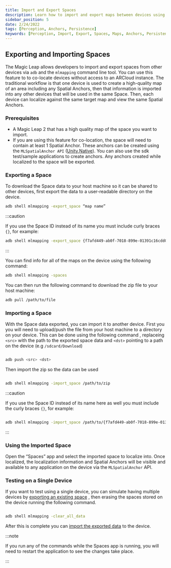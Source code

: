 ```yaml
---
title: Import and Export Spaces
description: Learn how to import and export maps between devices using ADB.
sidebar_position: 5
date: 2/24/2022
tags: [Perception, Anchors, Persistence]
keywords: [Perception, Import, Export, Spaces, Maps, Anchors, Persistence]
---
```


## Exporting and Importing Spaces

The Magic Leap allows developers to import and export spaces from other devices via `adb` and the `mlmapping` command line tool. You can use this feature to to co-locate devices without access to an ARCloud instance. The traditional workflow is that one device is used to create a high-quality map of an area including any Spatial Anchors, then that information is imported into any other devices that will be used in the same Space. Then, each device can localize against the same target map and view the same Spatial Anchors.

### Prerequisites

- A Magic Leap 2 that has a high quality map of the space you want to import.
- If you are using this feature for co-location, the space will need to contain at least 1 Spatial Anchor. These anchors can be created using the `MLSpatialAnchor API` ([Unity](/versioned_docs/version-22-Mar-2023/guides/unity/perception/anchors/spatial-anchors.md),[Native](/versioned_docs/version-22-Mar-2023/api-ref/api/Modules/group___spatial_anchor/group___spatial_anchor.md)). You can also use the sdk test/sample applications to create anchors. Any anchors created while localized to the space will be exported.

### Exporting a Space

To download the Space data to your host machine so it can be shared to other devices, first export the data to a user-readable directory on the device.

```bash
adb shell mlmapping -export_space “map name”
```

:::caution

If you use the Space ID instead of its name you must include curly braces `{}`, for example:

```bash
adb shell mlmapping -export_space {f7afd449-ab0f-7018-899e-01391c16cdd0}
```

:::

You can find info for all of the maps on the device using the following command:

```bash
adb shell mlmapping -spaces
```

You can then run the following command to download the zip file to your host machine:

```bash
adb pull /path/to/file
```

### Importing a Space

With the Space data exported, you can import it to another device. First you you will need to upload/push the file from your host machine to a directory on your device. This can be done using the following command , replaceing `<src>` with the path to the exported space data and `<dst>` pointing to a path on the device (e.g `/sdcard/Download`)

```bash

adb push <src> <dst>

```

Then import the zip so the data can be used

```bash

adb shell mlmapping -import_space /path/to/zip

```

:::caution

If you use the Space ID instead of its name here as well you must include the curly braces `{}`, for example:

```bash

adb shell mlmapping -import_space /path/to/{f7afd449-ab0f-7018-899e-01391c16cdd0}.zip

```

:::

### Using the Imported Space

Open the “Spaces” app and select the imported space to localize into. Once localized, the localization information and Spatial Anchors will be visible and available to any application on the device via the `MLSpatialAnchor` API.

### Testing on a Single Device

If you want to test using a single device, you can simulate having multiple devices by [exporting an existing space](#exporting-a-space) , then erasing the spaces stored on the device running the following command.

```bash

adb shell mlmapping -clear_all_data

```

After this is complete you can [import the exported data](#importing-a-space) to the device.

:::note

If you run any of the commands while the Spaces app is running, you will need to restart the application to see the changes take place.

:::
